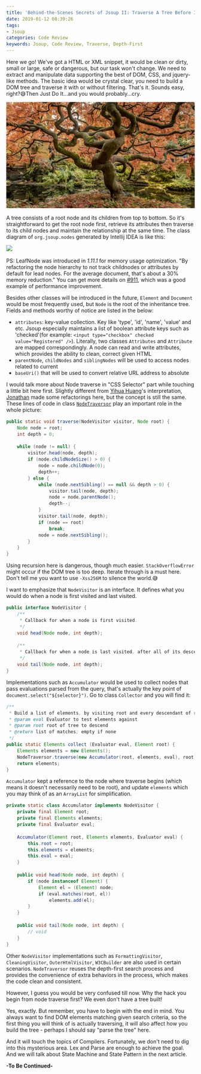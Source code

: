 ```yaml
---
title: 'Behind-the-Scenes Secrets of Jsoup II: Traverse A Tree Before It Was Built'
date: 2019-01-12 08:39:26
tags:
- Jsoup
categories: Code Review
keywords: Jsoup, Code Review, Traverse, Depth-First
---
```


Here we go! We've got a HTML or XML snippet, it would be clean or dirty, small or large, safe or dangerous, but our task won't change. We need to extract and manipulate data supporting the best of DOM, CSS, and jquery-like methods. The basic idea would be crystal clear, you need to build a DOM tree and traverse it with or without filtering. That's it. Sounds easy, right?😅Then Just Do It...and you would probably...cry.

![](../images/tree.jpg)<!-- more -->

A tree consists of a root node and its children from top to bottom. So it's straightforward to get the root node first, retrieve its attributes then traverse to its child nodes and maintain the relationship at the same time. The class diagram of `org.jsoup.nodes` generated by Intellij IDEA is like this:

![](https://www.dropbox.com/s/k92qrrrtq5976wx/jsoup-nodes-uml.png?dl=1)

PS: LeafNode was introduced in _1.11.1_ for memory usage optimization. "By refactoring the node hierarchy to not track childnodes or attributes by default for lead nodes. For the average document, that's about a 30% memory reduction." You can get more details on [#911](https://github.com/jhy/jsoup/issues/911), which was a good example of performance improvement.

Besides other classes will be introduced in the future, `Element` and `Document` would be most frequently used, but `Node` is the root of the inheritance tree. Fields and methods worthy of notice are listed in the below:

* `attributes`: key-value collection. Key like 'type', 'id', 'name', 'value' and etc. Jsoup especially maintains a list of boolean attribute keys such as 'checked'(for example: `<input type="checkbox" checked value="Registered" />`). Literally, two classes `Attributes` and `Attribute` are mapped correspondingly. A node can read and write attributes, which provides the ability to clean, correct given HTML
* `parentNode`, `childNodes` and `siblingNodes` will be used to access nodes related to current
* `baseUri()` that will be used to convert relative URL address to absolute

I would talk more about Node traverse in "CSS Selector" part while touching a little bit here first. Slightly different from [Yihua Huang](https://github.com/code4craft)'s interpretation, [Jonathan](https://github.com/jhy) made some refactorings here, but the concept is still the same. These lines of code in class [`NodeTraversor`](https://github.com/jhy/jsoup/blob/master/src/main/java/org/jsoup/select/NodeTraversor.java#L40) play an important role in the whole picture:

```java
public static void traverse(NodeVisitor visitor, Node root) {
    Node node = root;
    int depth = 0;
    
    while (node != null) {
        visitor.head(node, depth);
        if (node.childNodeSize() > 0) {
            node = node.childNode(0);
            depth++;
        } else {
            while (node.nextSibling() == null && depth > 0) {
                visitor.tail(node, depth);
                node = node.parentNode();
                depth--;
            }
            visitor.tail(node, depth);
            if (node == root)
                break;
            node = node.nextSibling();
        }
    }
}
```

Using recursion here is dangerous, though much easier. `StackOverflowError` might occur if the DOM tree is too deep. Iterate through is a must here. Don't tell me you want to use `-Xss256M` to silence the world.😅

I want to emphasize that `NodeVisitor` is an interface. It defines what you would do when a node is first visited and last visited.

```java
public interface NodeVisitor {
    /**
     * Callback for when a node is first visited.
     */
    void head(Node node, int depth);

    /**
     * Callback for when a node is last visited, after all of its descendants have been visited.
     */
    void tail(Node node, int depth);
}
```

Implementations such as `Accumulator` would be used to collect nodes that pass evaluations parsed from the query, that's actually the key point of `document.select("${selector}")`. Go to class `Collector` and you will find it:

```java
/**
 * Build a list of elements, by visiting root and every descendant of root, and testing it against the evaluator.
 * @param eval Evaluator to test elements against
 * @param root root of tree to descend
 * @return list of matches; empty if none
 */
public static Elements collect (Evaluator eval, Element root) {
    Elements elements = new Elements();
    NodeTraversor.traverse(new Accumulator(root, elements, eval), root);
    return elements;
}
```

`Accumulator` kept a reference to the node where traverse begins (which means it doesn't necessarily need to be root), and update `elements` which you may think of as an `ArrayList` for simplification.

```java
private static class Accumulator implements NodeVisitor {
    private final Element root;
    private final Elements elements;
    private final Evaluator eval;

    Accumulator(Element root, Elements elements, Evaluator eval) {
        this.root = root;
        this.elements = elements;
        this.eval = eval;
    }

    public void head(Node node, int depth) {
        if (node instanceof Element) {
            Element el = (Element) node;
            if (eval.matches(root, el))
                elements.add(el);
        }
    }

    public void tail(Node node, int depth) {
        // void
    }
}
```

Other `NodeVisitor` implementations such as `FormattingVisitor`, `CleaningVisitor`, `OuterHtmlVisitor`, `W3CBuilder` are also used in certain scenarios. `NodeTraversor` reuses the depth-first search process and provides the convenience of extra behaviors in the process, which makes the code clean and consistent.

However, I guess you would be very confused till now. Why the hack you begin from node traverse first? We even don't have a tree built!

Yes, exactly. But remember, you have to begin with the end in mind. You always want to find DOM elements matching given search criteria, so the first thing you will think of is actually traversing, it will also affect how you build the tree - perhaps I should say "parse the tree" here.

And it will touch the topics of Compilers. Fortunately, we don't need to dig into this mysterious area. Lex and Parse are enough to achieve the goal. And we will talk about State Machine and State Pattern in the next article.

**-To Be Continued-**